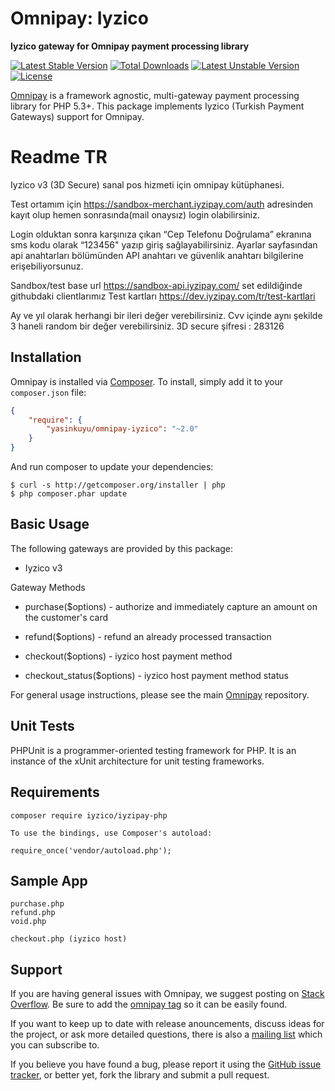 # Omnipay: Iyzico

**Iyzico gateway for Omnipay payment processing library**

[![Latest Stable Version](https://poser.pugx.org/yasinkuyu/omnipay-iyzico/v/stable)](https://packagist.org/packages/yasinkuyu/omnipay-iyzico) 
[![Total Downloads](https://poser.pugx.org/yasinkuyu/omnipay-iyzico/downloads)](https://packagist.org/packages/yasinkuyu/omnipay-iyzico) 
[![Latest Unstable Version](https://poser.pugx.org/yasinkuyu/omnipay-iyzico/v/unstable)](https://packagist.org/packages/yasinkuyu/omnipay-iyzico) 
[![License](https://poser.pugx.org/yasinkuyu/omnipay-iyzico/license)](https://packagist.org/packages/yasinkuyu/omnipay-iyzico)

[Omnipay](https://github.com/thephpleague/omnipay) is a framework agnostic, multi-gateway payment
processing library for PHP 5.3+. This package implements Iyzico (Turkish Payment Gateways) support for Omnipay.

# Readme TR
Iyzico v3 (3D Secure) sanal pos hizmeti için omnipay kütüphanesi.

Test ortamım için https://sandbox-merchant.iyzipay.com/auth adresinden kayıt olup hemen sonrasında(mail onaysız) login olabilirsiniz. 

Login olduktan sonra karşınıza çıkan “Cep Telefonu Doğrulama” ekranına sms kodu olarak “123456" yazıp giriş sağlayabilirsiniz. Ayarlar sayfasından api anahtarları bölümünden API anahtarı ve güvenlik anahtarı bilgilerine erişebiliyorsunuz. 

Sandbox/test base url https://sandbox-api.iyzipay.com/ set edildiğinde githubdaki clientlarımız
Test kartları https://dev.iyzipay.com/tr/test-kartlari

Ay ve yıl olarak herhangi bir ileri değer verebilirsiniz. Cvv içinde aynı şekilde 3 haneli random bir değer verebilirsiniz. 3D secure şifresi : 283126

## Installation

Omnipay is installed via [Composer](http://getcomposer.org/). To install, simply add it
to your `composer.json` file:

```json
{
    "require": {
        "yasinkuyu/omnipay-iyzico": "~2.0"
    }
}
```

And run composer to update your dependencies:

    $ curl -s http://getcomposer.org/installer | php
    $ php composer.phar update

## Basic Usage

The following gateways are provided by this package:

* Iyzico v3

Gateway Methods

* purchase($options) - authorize and immediately capture an amount on the customer's card
* refund($options) - refund an already processed transaction

* checkout($options) - iyzico host payment method
* checkout_status($options) - iyzico host payment method status

For general usage instructions, please see the main [Omnipay](https://github.com/thephpleague/omnipay)
repository.

## Unit Tests

PHPUnit is a programmer-oriented testing framework for PHP. It is an instance of the xUnit architecture for unit testing frameworks.

## Requirements
    composer require iyzico/iyzipay-php

    To use the bindings, use Composer's autoload:

    require_once('vendor/autoload.php');

## Sample App
        
    purchase.php
    refund.php
    void.php

    checkout.php (iyzico host)

## Support

If you are having general issues with Omnipay, we suggest posting on
[Stack Overflow](http://stackoverflow.com/). Be sure to add the
[omnipay tag](http://stackoverflow.com/questions/tagged/omnipay) so it can be easily found.

If you want to keep up to date with release anouncements, discuss ideas for the project, or ask more detailed questions, there is also a [mailing list](https://groups.google.com/forum/#!forum/omnipay) which
you can subscribe to.

If you believe you have found a bug, please report it using the [GitHub issue tracker](https://github.com/yasinkuyu/omnipay-iyzico/issues),
or better yet, fork the library and submit a pull request.
